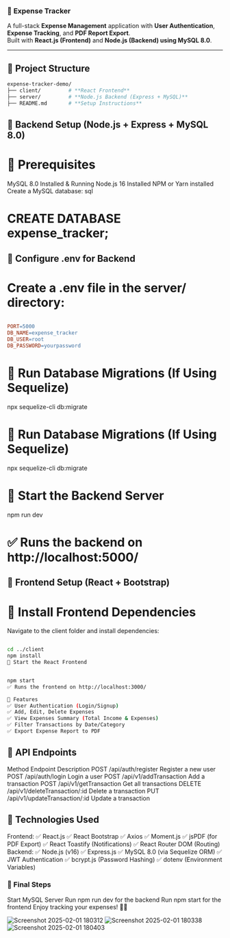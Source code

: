 ###  📌 **Expense Tracker**
A full-stack **Expense Management** application with **User Authentication**, **Expense Tracking**, and **PDF Report Export**.  
Built with **React.js (Frontend)** and **Node.js (Backend) using MySQL 8.0**.

---

## 📁 **Project Structure**
```bash
expense-tracker-demo/  
├── client/         # **React Frontend**  
├── server/         # **Node.js Backend (Express + MySQL)**  
├── README.md       # **Setup Instructions**  
 ```



## 🚀 Backend Setup (Node.js + Express + MySQL 8.0)
# 📌 Prerequisites
MySQL 8.0 Installed & Running
Node.js 16 Installed
NPM or Yarn installed
Create a MySQL database:
sql

# CREATE DATABASE expense_tracker;

##  📌 Configure .env for Backend
# Create a .env file in the server/ directory:

``` makefile

PORT=5000
DB_NAME=expense_tracker
DB_USER=root
DB_PASSWORD=yourpassword 
```

# 📌 Run Database Migrations (If Using Sequelize)

npx sequelize-cli db:migrate

# 📌 Run Database Migrations (If Using Sequelize)

npx sequelize-cli db:migrate

# 📌 Start the Backend Server

npm run dev

# ✅ Runs the backend on http://localhost:5000/

## 🌟 Frontend Setup (React + Bootstrap)
# 📌 Install Frontend Dependencies
Navigate to the client folder and install dependencies:

```bash

cd ../client
npm install
📌 Start the React Frontend


npm start
✅ Runs the frontend on http://localhost:3000/

🚀 Features
✅ User Authentication (Login/Signup)
✅ Add, Edit, Delete Expenses
✅ View Expenses Summary (Total Income & Expenses)
✅ Filter Transactions by Date/Category
✅ Export Expense Report to PDF 
```

## 📌 API Endpoints
Method Endpoint Description
POST /api/auth/register Register a new user
POST /api/auth/login Login a user
POST /api/v1/addTransaction Add a transaction
POST /api/v1/getTransaction Get all transactions
DELETE /api/v1/deleteTransaction/:id Delete a transaction
PUT /api/v1/updateTransaction/:id Update a transaction

## 🎯 Technologies Used
Frontend:
✅ React.js
✅ React Bootstrap
✅ Axios
✅ Moment.js
✅ jsPDF (for PDF Export)
✅ React Toastify (Notifications)
✅ React Router DOM (Routing)
Backend:
✅ Node.js (v16)
✅ Express.js
✅ MySQL 8.0 (via Sequelize ORM)
✅ JWT Authentication
✅ bcrypt.js (Password Hashing)
✅ dotenv (Environment Variables)

### 🚀 Final Steps
Start MySQL Server
Run npm run dev for the backend
Run npm start for the frontend
Enjoy tracking your expenses! 🚀🔥

![Screenshot 2025-02-01 180312](https://github.com/user-attachments/assets/7b92e216-6654-40fe-8280-ed7fc1b8d5c0)
![Screenshot 2025-02-01 180338](https://github.com/user-attachments/assets/0f7fa950-bf39-4277-9268-9f76159bdff2)
![Screenshot 2025-02-01 180403](https://github.com/user-attachments/assets/9651d694-6fe8-438f-9254-08675937a14a)
